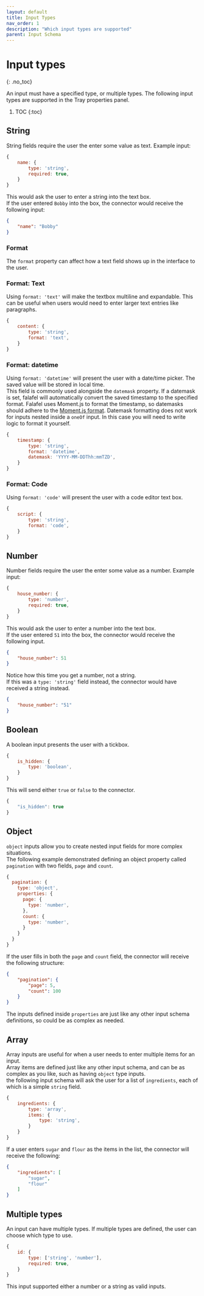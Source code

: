 ```yaml
---
layout: default
title: Input Types
nav_order: 1
description: "Which input types are supported"
parent: Input Schema
---
```


# Input types
{: .no_toc}

An input must have a specified type, or multiple types.
The following input types are supported in the Tray properties panel.

1. TOC
{:toc}

## String

String fields require the user the enter some value as text.
Example input:

```js
{
    name: {
        type: 'string',
        required: true,
    }
}
```

This would ask the user to enter a string into the text box.  
If the user entered `Bobby` into the box, the connector would receive the following input:

```json
{
    "name": "Bobby"
}
```

### Format

The `format` property can affect how a text field shows up in the interface to the user.

### Format: Text

Using `format: 'text'` will make the textbox multiline and expandable.
This can be useful when users would need to enter larger text entries like paragraphs.

```js
{
    content: {
        type: 'string',
        format: 'text',
    }
}
```

### Format: datetime

Using `format: 'datetime'` will present the user with a date/time picker.
The saved value will be stored in local time.  
This field is commonly used alongside the `datemask` property.
If a datemask is set, falafel will automatically convert the saved timestamp to the specified format.
Falafel uses Moment.js to format the timestamp, so datemasks should adhere to the [Moment.js format](https://momentjs.com/docs/#/displaying/).
Datemask formatting does not work for inputs nested inside a `oneOf` input. In this case you will need to write logic to format it yourself.


```js
{
    timestamp: {
        type: 'string',
        format: 'datetime',
        datemask: 'YYYY-MM-DDThh:mmTZD',
    }
}
```

### Format: Code

Using `format: 'code'` will present the user with a code editor text box.

```js
{
    script: {
        type: 'string',
        format: 'code',
    }
}
```

## Number

Number fields require the user the enter some value as a number.
Example input:

```js
{
    house_number: {
        type: 'number',
        required: true,
    }
}
```

This would ask the user to enter a number into the text box.  
If the user entered `51` into the box, the connector would receive the following input.

```json
{
    "house_number": 51
}
```

Notice how this time you get a number, not a string.  
If this was a `type: 'string'` field instead, the connector would have received a string instead.

```json
{
    "house_number": "51"
}
```

## Boolean

A boolean input presents the user with a tickbox.

```js
{
    is_hidden: {
        type: 'boolean',
    }
}
```

This will send either `true` or `false` to the connector.

```js
{
    "is_hidden": true
}
```

## Object

`object` inputs allow you to create nested input fields for more complex situations.  
The following example demonstrated defining an object property called `pagination` with two fields, `page` and `count`.  

```js
{
  pagination: {
    type: 'object',
    properties: {
      page: {
        type: 'number',
      },
      count: {
        type: 'number',
      }
    }
  }
}
```

If the user fills in both the `page` and `count` field, the connector will receive the following structure:

```json
{
    "pagination": {
        "page": 5,
        "count": 100
    }
}
```

The inputs defined inside `properties` are just like any other input schema definitions, so could be as complex as needed.

## Array

Array inputs are useful for when a user needs to enter multiple items for an input.  
Array items are defined just like any other input schema, and can be as complex as you like, such as having `object` type inputs.  
the following input schema will ask the user for a list of `ingredients`, each of which is a simple `string` field.

```js
{
    ingredients: {
        type: 'array',
        items: {
            type: 'string',
        }
    }
}
```

If a user enters `sugar` and `flour` as the items in the list, the connector will receive the following:

```json
{
    "ingredients": [
        "sugar",
        "flour"
    ]
}
```

## Multiple types

An input can have multiple types.
If multiple types are defined, the user can choose which type to use.

```js
{
    id: {
        type: ['string', 'number'],
        required: true,
    }
}
```

This input supported either a number or a string as valid inputs.

